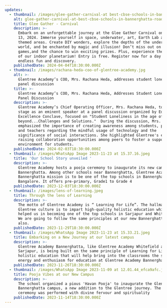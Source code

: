 ```yaml
---
updates:
  - thumbnail: /images/glee-gather-carnival-at best-cbse-schools-in-bannerghatta-road.jpg
    alt: glee-gather-carnival-at-best-cbse-schools-in-bannerghatta-road
    title: Glee Gather - Carnival
    description: >-
      Embark on an unforgettable journey at the Glee Gather Carnival on April
      13, 2024. Immerse yourself in space, underwater, art, Earth Lab and other
      themed areas. Create DIY wonders, explore the depths of the underwater
      world, and be enchanted by magic and illusion! Don’t miss out on fun
      games,and the chance to win exciting prizes. Plus, experience the enigma
      of our indoor planetarium! Entry is free. Register now for a day of
      endless fun and discovery.
    publishedDate: 2024-04-04T18:30:00.000Z
  - thumbnail: /images/rachana-heda-coo-of-glentree-academy.jpg
    alt: >-
      Glentree Academy’s COO, Mrs. Rachana Heda, addresses student loneliness at
      panel discussion
    title: >-
      Glentree Academy’s COO, Mrs. Rachana Heda, Addresses Student Loneliness at
      Panel Discussion
    description: >-
      Glentree Academy’s Chief Operating Officer, Mrs. Rachana Heda, took center
      stage as an eminent speaker at a panel discussion organized by Education
      Excellence Conclave, focused on "Student Loneliness in the age of AI and
      beyond...Challenges and Solutions."  During the discussion, Mrs. Heda
      emphasized the importance of creating awareness among students, parents,
      and teachers regarding the mindful usage of technology and the
      significance of social interactions. She highlighted Glentree's efforts in
      raising collaboration opportunities among peers to foster a supportive
      environment for students.
    publishedDate: 2024-02-03T18:30:00.000Z
  - thumbnail: /images/WhatsApp Image 2023-11-23 at 15.37.16.jpeg
    title: 'Our School Story unveiled '
    description: >-
      Glentree Academy hosts a pooja ceremony to inaugurate its new campus at
      Bannerghatta. Among other schools near Bannerghatta, Glentree Academy
      Bannerghatta mission is to be one of the top schools in Bannerghatta Road,
      Bangalore. It offers pre-primary, Grade1 to Grade 4
    publishedDate: 2023-12-03T18:30:00.000Z
  - thumbnail: /images/lens-of-learning.jpeg
    title: Through the lens of Learning
    description: >-
      The motto of Glentree Academy is “ Learning For Life”. The hallmark of the
      Glentree culture is to impart high-quality holistic education which has
      helped us in becoming one of the top schools in Sarjapur and Whitefield.
      We are going to follow the same principles at our new Bannerghatta campus
      also.
    publishedDate: 2023-11-29T18:30:00.000Z
  - thumbnail: /images/WhatsApp Image 2023-11-23 at 15.33.21.jpeg
    title: Embarking on a New Journey at our latest campus
    description: >-
      Glentree Academy Bannerghatta, like Glentree Academy Whitefield and
      Sarjapur, is being built on the same principle of Learning for Life and
      holistic education that will help bring into the classrooms the same
      energy and enthusiasm for education at Glentree Academy Bannerghatta also.
    publishedDate: 2023-11-26T18:30:00.000Z
  - thumbnail: /images/WhatsApp Image 2023-11-09 at 12.01.44_efca9afc.jpg
    title: Pooja Vibes at our New Campus
    description: >-
      The school organized a pious 'Havan Pooja' to inaugurate the Glentree
      Bannerghatta campus, a new addition to the Glentree journey. The whole
      ceremony was performed with divine fervour and spirituality
    publishedDate: 2023-11-14T18:30:00.000Z
---
```


